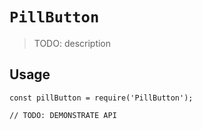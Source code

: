 # `PillButton`

> TODO: description

## Usage

```
const pillButton = require('PillButton');

// TODO: DEMONSTRATE API
```
